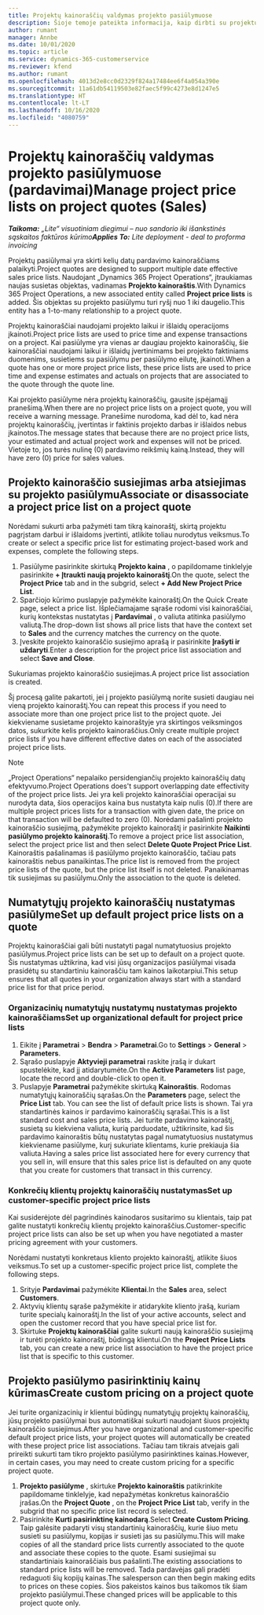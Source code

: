 ```yaml
---
title: Projektų kainoraščių valdymas projekto pasiūlymuose
description: Šioje temoje pateikta informacija, kaip dirbti su projektų kainoraščiais pasiūlymuose. („Sales“)
author: rumant
manager: Annbe
ms.date: 10/01/2020
ms.topic: article
ms.service: dynamics-365-customerservice
ms.reviewer: kfend
ms.author: rumant
ms.openlocfilehash: 4013d2e8cc0d2329f824a17484ee6f4a054a390e
ms.sourcegitcommit: 11a61db54119503e82faec5f99c4273e8d1247e5
ms.translationtype: HT
ms.contentlocale: lt-LT
ms.lasthandoff: 10/16/2020
ms.locfileid: "4080759"
---
```

# <a name="manage-project-price-lists-on-project-quotes-sales"></a><span data-ttu-id="69d0c-104">Projektų kainoraščių valdymas projekto pasiūlymuose (pardavimai)</span><span class="sxs-lookup"><span data-stu-id="69d0c-104">Manage project price lists on project quotes (Sales)</span></span>

<span data-ttu-id="69d0c-105">_**Taikoma:** „Lite“ visuotiniam diegimui – nuo sandorio iki išankstinės sąskaitos faktūros kūrimo_</span><span class="sxs-lookup"><span data-stu-id="69d0c-105">_**Applies To:** Lite deployment - deal to proforma invoicing_</span></span>

<span data-ttu-id="69d0c-106">Projektų pasiūlymai yra skirti kelių datų pardavimo kainoraščiams palaikyti.</span><span class="sxs-lookup"><span data-stu-id="69d0c-106">Project quotes are designed to support multiple date effective sales price lists.</span></span> <span data-ttu-id="69d0c-107">Naudojant „Dynamics 365 Project Operations“, įtraukiamas naujas susietas objektas, vadinamas **Projekto kainoraštis**.</span><span class="sxs-lookup"><span data-stu-id="69d0c-107">With Dynamics 365 Project Operations, a new associated entity called **Project price lists** is added.</span></span> <span data-ttu-id="69d0c-108">Šis objektas su projekto pasiūlymu turi ryšį nuo 1 iki daugelio.</span><span class="sxs-lookup"><span data-stu-id="69d0c-108">This entity has a 1-to-many relationship to a project quote.</span></span>

<span data-ttu-id="69d0c-109">Projektų kainoraščiai naudojami projekto laikui ir išlaidų operacijoms įkainoti.</span><span class="sxs-lookup"><span data-stu-id="69d0c-109">Project price lists are used to price time and expense transactions on a project.</span></span> <span data-ttu-id="69d0c-110">Kai pasiūlyme yra vienas ar daugiau projekto kainoraščių, šie kainoraščiai naudojami laikui ir išlaidų įvertinimams bei projekto faktiniams duomenims, susietiems su pasiūlymu per pasiūlymo eilutę, įkainoti.</span><span class="sxs-lookup"><span data-stu-id="69d0c-110">When a quote has one or more project price lists, these price lists are used to price time and expense estimates and actuals on projects that are associated to the quote through the quote line.</span></span>

<span data-ttu-id="69d0c-111">Kai projekto pasiūlyme nėra projektų kainoraščių, gausite įspėjamąjį pranešimą.</span><span class="sxs-lookup"><span data-stu-id="69d0c-111">When there are no project price lists on a project quote, you will receive a warning message.</span></span> <span data-ttu-id="69d0c-112">Pranešime nurodoma, kad dėl to, kad nėra projektų kainoraščių, įvertintas ir faktinis projekto darbas ir išlaidos nebus įkainotos.</span><span class="sxs-lookup"><span data-stu-id="69d0c-112">The message states that because there are no project price lists, your estimated and actual project work and expenses will not be priced.</span></span> <span data-ttu-id="69d0c-113">Vietoje to, jos turės nulinę (0) pardavimo reikšmių kainą.</span><span class="sxs-lookup"><span data-stu-id="69d0c-113">Instead, they will have zero (0) price for sales values.</span></span>

## <a name="associate-or-disassociate-a-project-price-list-on-a-project-quote"></a><span data-ttu-id="69d0c-114">Projekto kainoraščio susiejimas arba atsiejimas su projekto pasiūlymu</span><span class="sxs-lookup"><span data-stu-id="69d0c-114">Associate or disassociate a project price list on a project quote</span></span>

<span data-ttu-id="69d0c-115">Norėdami sukurti arba pažymėti tam tikrą kainoraštį, skirtą projektu pagrįstam darbui ir išlaidoms įvertinti, atlikite toliau nurodytus veiksmus.</span><span class="sxs-lookup"><span data-stu-id="69d0c-115">To create or select a specific price list for estimating project-based work and expenses, complete the following steps.</span></span>

1. <span data-ttu-id="69d0c-116">Pasiūlyme pasirinkite skirtuką **Projekto kaina** , o papildomame tinklelyje pasirinkite **+ Įtraukti naują projekto kainoraštį**.</span><span class="sxs-lookup"><span data-stu-id="69d0c-116">On the quote, select the **Project Price** tab and in the subgrid, select **+ Add New Project Price List**.</span></span>
2. <span data-ttu-id="69d0c-117">Sparčiojo kūrimo puslapyje pažymėkite kainoraštį.</span><span class="sxs-lookup"><span data-stu-id="69d0c-117">On the Quick Create page, select a price list.</span></span> <span data-ttu-id="69d0c-118">Išplečiamajame sąraše rodomi visi kainoraščiai, kurių kontekstas nustatytas į **Pardavimai** , o valiuta atitinka pasiūlymo valiutą.</span><span class="sxs-lookup"><span data-stu-id="69d0c-118">The drop-down list shows all price lists that have the context set to **Sales** and the currency matches the currency on the quote.</span></span>
4. <span data-ttu-id="69d0c-119">Įveskite projekto kainoraščio susiejimo aprašą ir pasirinkite **Įrašyti ir uždaryti**.</span><span class="sxs-lookup"><span data-stu-id="69d0c-119">Enter a description for the project price list association and select **Save and Close**.</span></span>

<span data-ttu-id="69d0c-120">Sukuriamas projekto kainoraščio susiejimas.</span><span class="sxs-lookup"><span data-stu-id="69d0c-120">A project price list association is created.</span></span>

<span data-ttu-id="69d0c-121">Šį procesą galite pakartoti, jei į projekto pasiūlymą norite susieti daugiau nei vieną projekto kainoraštį.</span><span class="sxs-lookup"><span data-stu-id="69d0c-121">You can repeat this process if you need to associate more than one project price list to the project quote.</span></span> <span data-ttu-id="69d0c-122">Jei kiekviename susietame projekto kainoraštyje yra skirtingos veiksmingos datos, sukurkite kelis projekto kainoraščius.</span><span class="sxs-lookup"><span data-stu-id="69d0c-122">Only create multiple project price lists if you have different effective dates on each of the associated project price lists.</span></span>

> [!NOTE]
> <span data-ttu-id="69d0c-123">„Project Operations“ nepalaiko persidengiančių projekto kainoraščių datų efektyvumo.</span><span class="sxs-lookup"><span data-stu-id="69d0c-123">Project Operations does't support overlapping date effectivity of the project price lists.</span></span> <span data-ttu-id="69d0c-124">Jei yra keli projekto kainoraščiai operacijai su nurodyta data, šios operacijos kaina bus nustatyta kaip nulis (0).</span><span class="sxs-lookup"><span data-stu-id="69d0c-124">If there are multiple project prices lists for a transaction with given date, the price on that transaction will be defaulted to zero (0).</span></span>
<span data-ttu-id="69d0c-125">Norėdami pašalinti projekto kainoraščio susiejimą, pažymėkite projekto kainoraštį ir pasirinkite **Naikinti pasiūlymo projekto kainoraštį**.</span><span class="sxs-lookup"><span data-stu-id="69d0c-125">To remove a project price list association, select the project price list and then select **Delete Quote Project Price List**.</span></span> <span data-ttu-id="69d0c-126">Kainoraštis pašalinamas iš pasiūlymo projekto kainoraščio, tačiau pats kainoraštis nebus panaikintas.</span><span class="sxs-lookup"><span data-stu-id="69d0c-126">The price list is removed from the project price lists of the quote, but the price list itself is not deleted.</span></span> <span data-ttu-id="69d0c-127">Panaikinamas tik susiejimas su pasiūlymu.</span><span class="sxs-lookup"><span data-stu-id="69d0c-127">Only the association to the quote is deleted.</span></span>

## <a name="set-up-default-project-price-lists-on-a-quote"></a><span data-ttu-id="69d0c-128">Numatytųjų projekto kainoraščių nustatymas pasiūlyme</span><span class="sxs-lookup"><span data-stu-id="69d0c-128">Set up default project price lists on a quote</span></span>

<span data-ttu-id="69d0c-129">Projektų kainoraščiai gali būti nustatyti pagal numatytuosius projekto pasiūlymus.</span><span class="sxs-lookup"><span data-stu-id="69d0c-129">Project price lists can be set up to default on a project quote.</span></span> <span data-ttu-id="69d0c-130">Šis nustatymas užtikrina, kad visi jūsų organizacijos pasiūlymai visada prasidėtų su standartiniu kainoraščiu tam kainos laikotarpiui.</span><span class="sxs-lookup"><span data-stu-id="69d0c-130">This setup ensures that all quotes in your organization always start with a standard price list for that price period.</span></span>

### <a name="set-up-organizational-default-for-project-price-lists"></a><span data-ttu-id="69d0c-131">Organizacinių numatytųjų nustatymų nustatymas projekto kainoraščiams</span><span class="sxs-lookup"><span data-stu-id="69d0c-131">Set up organizational default for project price lists</span></span>

1. <span data-ttu-id="69d0c-132">Eikite į **Parametrai** > **Bendra** > **Parametrai**.</span><span class="sxs-lookup"><span data-stu-id="69d0c-132">Go to **Settings** > **General** > **Parameters**.</span></span>
2. <span data-ttu-id="69d0c-133">Sąrašo puslapyje **Aktyvieji parametrai** raskite įrašą ir dukart spustelėkite, kad jį atidarytumėte.</span><span class="sxs-lookup"><span data-stu-id="69d0c-133">On the **Active Parameters** list page, locate the record and double-click to open it.</span></span> 
3. <span data-ttu-id="69d0c-134">Puslapyje **Parametrai** pažymėkite skirtuką **Kainoraštis**. Rodomas numatytųjų kainoraščių sąrašas.</span><span class="sxs-lookup"><span data-stu-id="69d0c-134">On the **Parameters** page, select the **Price List** tab. You can see the list of default price lists is shown.</span></span> <span data-ttu-id="69d0c-135">Tai yra standartinės kainos ir pardavimo kainoraščių sąrašai.</span><span class="sxs-lookup"><span data-stu-id="69d0c-135">This is a list standard cost and sales price lists.</span></span> <span data-ttu-id="69d0c-136">Jei turite pardavimo kainoraštį, susietą su kiekviena valiuta, kurią parduodate, užtikrinsite, kad šis pardavimo kainoraštis būtų nustatytas pagal numatytuosius nustatymus kiekviename pasiūlyme, kurį sukuriate klientams, kurie prekiauja šia valiuta.</span><span class="sxs-lookup"><span data-stu-id="69d0c-136">Having a sales price list associated here for every currency that you sell in, will ensure that this sales price list is defaulted on any quote that you create for customers that transact in this currency.</span></span>

### <a name="set-up-customer-specific-project-price-lists"></a><span data-ttu-id="69d0c-137">Konkrečių klientų projektų kainoraščių nustatymas</span><span class="sxs-lookup"><span data-stu-id="69d0c-137">Set up customer-specific project price lists</span></span>

<span data-ttu-id="69d0c-138">Kai susiderėjote dėl pagrindinės kainodaros susitarimo su klientais, taip pat galite nustatyti konkrečių klientų projekto kainoraščius.</span><span class="sxs-lookup"><span data-stu-id="69d0c-138">Customer-specific project price lists can also be set up when you have negotiated a master pricing agreement with your customers.</span></span>

<span data-ttu-id="69d0c-139">Norėdami nustatyti konkretaus kliento projekto kainoraštį, atlikite šiuos veiksmus.</span><span class="sxs-lookup"><span data-stu-id="69d0c-139">To set up a customer-specific project price list, complete the following steps.</span></span>

1. <span data-ttu-id="69d0c-140">Srityje **Pardavimai** pažymėkite **Klientai**.</span><span class="sxs-lookup"><span data-stu-id="69d0c-140">In the **Sales** area, select **Customers**.</span></span>
2. <span data-ttu-id="69d0c-141">Aktyvių klientų sąraše pažymėkite ir atidarykite kliento įrašą, kuriam turite specialų kainoraštį.</span><span class="sxs-lookup"><span data-stu-id="69d0c-141">In the list of your active accounts, select and open the customer record that you have special price list for.</span></span>
3. <span data-ttu-id="69d0c-142">Skirtuke **Projektų kainoraščiai** galite sukurti naują kainoraščio susiejimą ir turėti projekto kainoraštį, būdingą klientui.</span><span class="sxs-lookup"><span data-stu-id="69d0c-142">On the **Project Price Lists** tab, you can create a new price list association to have the project price list that is specific to this customer.</span></span>

## <a name="create-custom-pricing-on-a-project-quote"></a><span data-ttu-id="69d0c-143">Projekto pasiūlymo pasirinktinių kainų kūrimas</span><span class="sxs-lookup"><span data-stu-id="69d0c-143">Create custom pricing on a project quote</span></span>

<span data-ttu-id="69d0c-144">Jei turite organizacinių ir klientui būdingų numatytųjų projektų kainoraščių, jūsų projekto pasiūlymai bus automatiškai sukurti naudojant šiuos projektų kainoraščio susiejimus.</span><span class="sxs-lookup"><span data-stu-id="69d0c-144">After you have organizational and customer-specific default project price lists, your project quotes will automatically be created with these project price list associations.</span></span> <span data-ttu-id="69d0c-145">Tačiau tam tikrais atvejais gali prireikti sukurti tam tikro projekto pasiūlymo pasirinktines kainas.</span><span class="sxs-lookup"><span data-stu-id="69d0c-145">However, in certain cases, you may need to create custom pricing for a specific project quote.</span></span> 

1. <span data-ttu-id="69d0c-146">**Projekto pasiūlyme** , skirtuke **Projekto kainoraštis** patikrinkite papildomame tinklelyje, kad nepažymėtas konkretus kainoraščio įrašas.</span><span class="sxs-lookup"><span data-stu-id="69d0c-146">On the **Project Quote** , on the **Project Price List** tab, verify in the subgrid that no specific price list record is selected.</span></span>
2. <span data-ttu-id="69d0c-147">Pasirinkite **Kurti pasirinktinę kainodarą**.</span><span class="sxs-lookup"><span data-stu-id="69d0c-147">Select **Create Custom Pricing**.</span></span> <span data-ttu-id="69d0c-148">Taip galėsite padaryti visų standartinių kainoraščių, kurie šiuo metu susieti su pasiūlymu, kopijas ir susieti jas su pasiūlymu.</span><span class="sxs-lookup"><span data-stu-id="69d0c-148">This will make copies of all the standard price lists currently associated to the quote and associate these copies to the quote.</span></span> <span data-ttu-id="69d0c-149">Esami susiejimai su standartiniais kainoraščiais bus pašalinti.</span><span class="sxs-lookup"><span data-stu-id="69d0c-149">The existing associations to standard price lists will be removed.</span></span> <span data-ttu-id="69d0c-150">Tada pardavėjas gali pradėti redaguoti šių kopijų kainas.</span><span class="sxs-lookup"><span data-stu-id="69d0c-150">The salesperson can then begin making edits to prices on these copies.</span></span> <span data-ttu-id="69d0c-151">Šios pakeistos kainos bus taikomos tik šiam projekto pasiūlymui.</span><span class="sxs-lookup"><span data-stu-id="69d0c-151">These changed prices will be applicable to this project quote only.</span></span>
